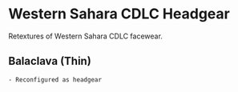 # Western Sahara CDLC Headgear
Retextures of Western Sahara CDLC facewear.

## Balaclava (Thin)
	- Reconfigured as headgear
